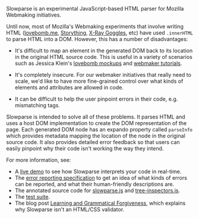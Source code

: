 Slowparse is an experimental JavaScript-based HTML parser for Mozilla Webmaking initiatives.

Until now, most of Mozilla's Webmaking experiments that involve writing HTML ([lovebomb.me][], [Storything][], [X-Ray Goggles][], etc) have used `.innerHTML` to parse HTML into a DOM. However, this has a number of disadvantages:

* It's difficult to map an element in the generated DOM back to its location in the original HTML source code. This is useful in a variety of scenarios such as Jessica Klein's [lovebomb mockups][] and [webmaker tutorials][].

* It's completely insecure. For our webmaker initiatives that really need to scale, we'd like to have more fine-grained control over what kinds of elements and attributes are allowed in code.

* It can be difficult to help the user pinpoint errors in their code, e.g. mismatching tags.

Slowparse is intended to solve all of these problems. It parses HTML and uses a host DOM implementation to create the DOM representation of the page. Each generated DOM node has an expando property called `parseInfo` which provides metadata mapping the location of the node in the original source code. It also provides detailed error feedback so that users can easily pinpoint why their code isn't working the way they intend.

For more information, see:

  * A [live demo][] to see how Slowparse interprets your code in real-time.
  * The [error reporting specification][] to get an idea of what kinds of errors can be reported, and what their human-friendly descriptions are.
  * The annotated source code for [slowparse.js][] and [tree-inspectors.js][].
  * The [test suite][].
  * The blog post [Learning and Grammatical Forgiveness][learning], which explains why Slowparse isn't an HTML/CSS validator.

  [lovebomb.me]: http://lovebomb.me
  [Storything]: http://storything.toolness.org/
  [X-Ray Goggles]: http://hackasaurus.org/goggles/
  [lovebomb mockups]: http://jessicaklein.blogspot.com/2012/03/iterating-on-bombs.html
  [webmaker tutorials]: http://www.toolness.com/wp/2012/03/webmaker-tutorial-prototyping/
  [error reporting specification]: http://toolness.github.com/slowparse/demo/spec.html
  [live demo]: http://toolness.github.com/slowparse/demo/
  [slowparse.js]: http://labs.toolness.com/temp/slowparse/docs/slowparse.html
  [tree-inspectors.js]: http://labs.toolness.com/temp/slowparse/docs/tree-inspectors.html
  [test suite]: http://toolness.github.com/slowparse/test/
  [learning]: http://www.toolness.com/wp/2012/04/learning-and-grammatical-forgiveness/
  